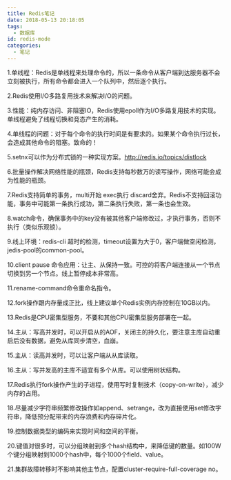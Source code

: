 ```yaml
---
title: Redis笔记
date: 2018-05-13 20:18:05
tags:
  - 数据库
id: redis-mode
categories:
  - 笔记
---
```


1.单线程：Redis是单线程来处理命令的，所以一条命令从客户端到达服务器不会立刻被执行，所有命令都会进入一个队列中，然后逐个执行。

2.Redis使用I/O多路复用技术来解决I/O的问题。

<!--more-->

3.性能：纯内存访问、非阻塞IO，Redis使用epoll作为I/O多路复用技术的实现。单线程避免了线程切换和竞态产生的消耗。

4.单线程的问题：对于每个命令的执行时间是有要求的。如果某个命令执行过长，会造成其他命令的阻塞。致命的！

5.setnx可以作为分布式锁的一种实现方案。http://redis.io/topics/distlock

6.批量操作解决网络性能的瓶颈，Redis支持每秒数万的读写操作，网络可能会成为性能的瓶颈。

7.Redis支持简单的事务，multi开始  exec执行  discard舍弃。Redis不支持回滚功能，事务中可能第一条执行成功，第二条执行失败，第一条也会生效。

8.watch命令，确保事务中的key没有被其他客户端修改过，才执行事务，否则不执行（类似乐观锁）。

9.线上环境：redis-cli 超时的检测，timeout设置为大于0，客户端做空闲检测，jedis-pool的common-pool。

10.client pause 命令应用：让主、从保持一致。可控的将客户端连接从一个节点切换到另一个节点。线上暂停成本非常高。

11.rename-command命令重命名指令。

12.fork操作跟内存量成正比，线上建议单个Redis实例内存控制在10GB以内。

13.Redis是CPU密集型服务，不要和其他CPU密集型服务部署在一起。

14.主从：写高并发时，可以开启从的AOF，关闭主的持久化，要注意主库自动重启后没有数据，避免从库同步清空，血崩。

15.主从：读高并发时，可以让客户端从从库读取。

16.主从：写并发高的主库不适宜有多个从库。可以使用树状结构。

17.Redis执行fork操作产生的子进程，使用写时复制技术（copy-on-write），减少内存的占用。

18.尽量减少字符串频繁修改操作如append、setrange，改为直接使用set修改字符串，降低预分配带来的内存浪费和内存碎片化。

19.控制数据类型的编码来实现时间和空间的平衡。

20.键值对很多时，可以分组映射到多个hash结构中，来降低键的数量。如100W个键分组映射到1000个hash中，每个1000个field、value。

21.集群故障转移时不影响其他主节点，配置cluster-require-full-coverage no。

